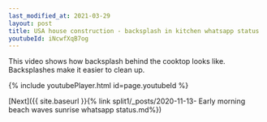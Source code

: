 ```yaml
---
last_modified_at: 2021-03-29
layout: post
title: USA house construction - backsplash in kitchen whatsapp status
youtubeId: iNcwfXqB7og
---
```


This video shows how backsplash behind the cooktop looks like. Backsplashes make it easier to clean up.

{% include youtubePlayer.html id=page.youtubeId %}

[Next]({{ site.baseurl }}{% link split1/_posts/2020-11-13- Early morning beach waves sunrise whatsapp status.md%})
